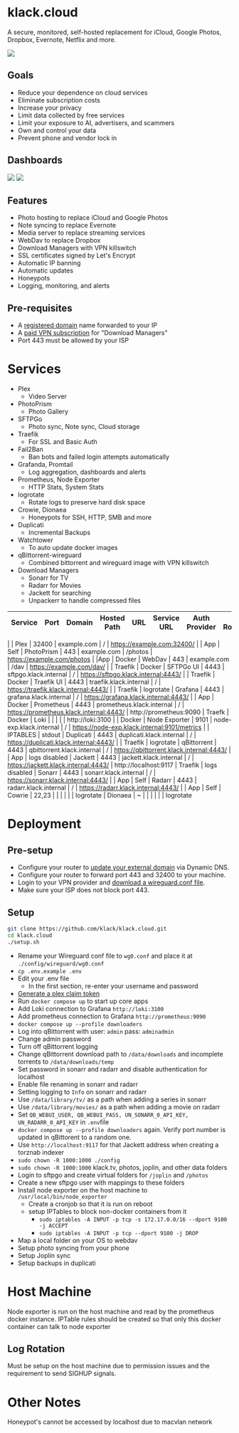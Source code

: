 # klack.cloud
A secure, monitored, self-hosted replacement for iCloud, Google Photos, Dropbox, Evernote, Netflix and more.

![](./assets/diagram.png)
## Goals
- Reduce your dependence on cloud services
- Eliminate subscription costs
- Increase your privacy
- Limit data collected by free services
- Limit your exposure to AI, advertisers, and scammers
- Own and control your data
- Prevent phone and vendor lock in
## Dashboards
![](./assets/dashboard2.png)
![](./assets/dashboard3.png)

## Features
- Photo hosting to replace iCloud and Google Photos
- Note syncing to replace Evernote
- Media server to replace streaming services
- WebDav to replace Dropbox
- Download Managers with VPN killswitch
- SSL certificates signed by Let's Encrypt
- Automatic IP banning
- Automatic updates
- Honeypots 
- Logging, monitoring, and alerts

## Pre-requisites
- A [registered domain](https://www.namecheap.com/) name forwarded to your IP
- A [paid VPN subscription](https://protonvpn.com/) for "Download Managers"
- Port 443 must be allowed by your ISP

# Services
- Plex
  - Video Server
- PhotoPrism
  - Photo Gallery
- SFTPGo
  - Photo sync, Note sync, Cloud storage
- Traefik
  - For SSL and Basic Auth
- Fail2Ban
  - Ban bots and failed login attempts automatically
- Grafanda, Promtail
  - Log aggregation, dashboards and alerts
- Prometheus, Node Exporter
  - HTTP Stats, System Stats
- logrotate
  - Rotate logs to preserve hard disk space
- Crowie, Dionaea
  - Honeypots for SSH, HTTP, SMB and more
- Duplicati
  - Incremental Backups
- Watchtower
  - To auto update docker images
- qBittorrent-wireguard
  - Combined bittorrent and wireguard image with VPN killswitch
- Download Managers
  - Sonarr for TV
  - Radarr for Movies
  - Jackett for searching
  - Unpackerr to handle compressed files

| Service | Port | Domain | Hosted Path | URL | Service URL | Auth Provider | Log Rotation
| --- | --- | --- | --- | --- | --- | --- | --- |
|
| Plex | 32400 | example.com | /   | https://example.com:32400/ | | App | Self
| PhotoPrism | 443 | example.com | /photos | https://example.com/photos | |App | Docker
| WebDav | 443 | example.com | /dav | https://example.com/dav/ | | Traefik | Docker
| SFTPGo UI | 4443 | sftpgo.klack.internal | /   | https://sftpgo.klack.internal:4443/ | | Traefik | Docker
| Traefik UI | 4443 | traefik.klack.internal | /   | https://traefik.klack.internal:4443/ | | Traefik | logrotate
| Grafana | 4443 | grafana.klack.internal | /   | https://grafana.klack.internal:4443/ | | App | Docker
| Prometheus | 4443 | prometheus.klack.internal | /   | https://prometheus.klack.internal:4443/ | http://prometheus:9090 | Traefk | Docker
| Loki | | | | | http://loki:3100 | | Docker
| Node Exporter | 9101 | node-exp.klack.internal | /   | https://node-exp.klack.internal:9101/metrics | | IPTABLES | stdout
| Duplicati | 4443 | duplicati.klack.internal | /   | https://duplicati.klack.internal:4443/ | | Traefik | logrotate
| qBittorrent | 4443 | qbittorrent.klack.internal | /   | https://qbittorrent.klack.internal:4443/ | | App | logs disabled
| Jackett | 4443 | jackett.klack.internal | /   | https://jackett.klack.internal:4443/ | http://localhost:9117 | Traefik | logs disabled
| Sonarr | 4443 | sonarr.klack.internal | /   | https://sonarr.klack.internal:4443/ | | App | Self
| Radarr | 4443 | radarr.klack.internal | /   | https://radarr.klack.internal:4443/ | | App | Self
| Cowrie | 22,23 | | | | | | logrotate
| Dionaea | ~ | | | | | | logrotate

# Deployment
## Pre-setup
- Configure your router to [update your external domain](https://www.namecheap.com/support/knowledgebase/subcategory/11/dynamic-dns/) via Dynamic DNS.
- Configure your router to forward port 443 and 32400 to your machine.
- Login to your VPN provider and [download a wireguard.conf file](https://protonvpn.com/support/wireguard-configurations/).
- Make sure your ISP does not block port 443.

## Setup
```bash
git clone https://github.com/klack/klack.cloud.git
cd klack.cloud
./setup.sh
```
- Rename your Wireguard conf file to `wg0.conf` and place it at `./config/wireguard/wg0.conf`
- `cp .env.example .env`
- Edit your .env file
  - In the first section, re-enter your username and password
- [Generate a plex claim token](https:/plex.tv/claim)
- Run `docker compose up` to start up core apps
- Add Loki connection to Grafana `http://loki:3100`
- Add prometheus connection to Grafana `http://prometheus:9090`
- `docker compose up --profile downloaders`
- Log into qBittorrent with user: `admin` pass: `adminadmin`
- Change admin password
- Turn off qBittorrent logging
- Change qBittorrent download path to `/data/downloads` and incomplete torrents to `/data/downloads/temp`
- Set password in sonarr and radarr and disable authentication for localhost
- Enable file renaming in sonarr and radarr
- Setting logging to `Info` on sonarr and radarr
- Use `/data/library/tv/` as a path when adding a series in sonarr
- Use `/data/library/movies/` as a path when adding a movie on radarr
- Set `QB_WEBUI_USER, QB_WEBUI_PASS, UN_SONARR_0_API_KEY, UN_RADARR_0_API_KEY` in `.env`file 
- `docker compose up --profile downloaders` again.  Verify port number is updated in qBittorent to a random one.
- Use `http://localhost:9117` for that Jackett address when creating a torznab indexer
- `sudo chown -R 1000:1000 ./config`
- `sudo chown -R 1000:1000` klack.tv, photos, joplin, and other data folders
- Login to sftpgo and create virtual folders for `/joplin` and `/photos`
- Create a new sftpgo user with mappings to these folders
- Install node exporter on the host machine to `/usr/local/bin/node_exporter`
  - Create a cronjob so that it is run on reboot
  - setup IPTables to block non-docker containers from it
    - `sudo iptables -A INPUT -p tcp -s 172.17.0.0/16 --dport 9100 -j ACCEPT`
    - `sudo iptables -A INPUT -p tcp --dport 9100 -j DROP`
- Map a local folder on your OS to webdav
- Setup photo syncing from your phone
- Setup Joplin sync
- Setup backups in duplicati

# Host Machine
Node exporter is run on the host machine and read by the prometheus docker instance.  IPTable rules should be created so that only this docker container can talk to node exporter

## Log Rotation
Must be setup on the host machine due to permission issues and the requirement to send SIGHUP signals.  


# Other Notes
Honeypot's cannot be accessed by localhost due to macvlan network
